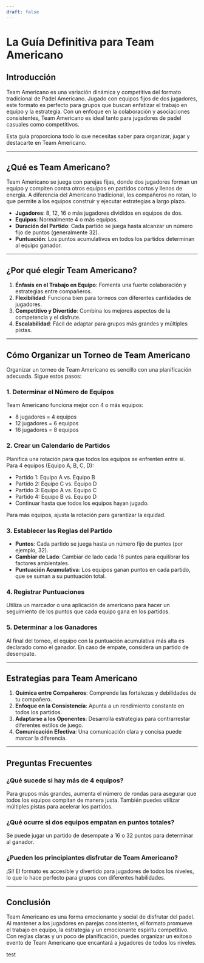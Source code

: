 ```yaml
---
draft: false
---
```


# La Guía Definitiva para Team Americano

## Introducción
Team Americano es una variación dinámica y competitiva del formato tradicional de Padel Americano. Jugado con equipos fijos de dos jugadores, este formato es perfecto para grupos que buscan enfatizar el trabajo en equipo y la estrategia. Con un enfoque en la colaboración y asociaciones consistentes, Team Americano es ideal tanto para jugadores de padel casuales como competitivos.

Esta guía proporciona todo lo que necesitas saber para organizar, jugar y destacarte en Team Americano.

---

## ¿Qué es Team Americano?
Team Americano se juega con parejas fijas, donde dos jugadores forman un equipo y compiten contra otros equipos en partidos cortos y llenos de energía. A diferencia del Americano tradicional, los compañeros no rotan, lo que permite a los equipos construir y ejecutar estrategias a largo plazo.

- **Jugadores**: 8, 12, 16 o más jugadores divididos en equipos de dos.
- **Equipos**: Normalmente 4 o más equipos.
- **Duración del Partido**: Cada partido se juega hasta alcanzar un número fijo de puntos (generalmente 32).
- **Puntuación**: Los puntos acumulativos en todos los partidos determinan al equipo ganador.

---

## ¿Por qué elegir Team Americano?
1. **Énfasis en el Trabajo en Equipo**: Fomenta una fuerte colaboración y estrategias entre compañeros.
2. **Flexibilidad**: Funciona bien para torneos con diferentes cantidades de jugadores.
3. **Competitivo y Divertido**: Combina los mejores aspectos de la competencia y el disfrute.
4. **Escalabilidad**: Fácil de adaptar para grupos más grandes y múltiples pistas.

---

## Cómo Organizar un Torneo de Team Americano
Organizar un torneo de Team Americano es sencillo con una planificación adecuada. Sigue estos pasos:

### 1. Determinar el Número de Equipos
Team Americano funciona mejor con 4 o más equipos:
- 8 jugadores = 4 equipos
- 12 jugadores = 6 equipos
- 16 jugadores = 8 equipos

### 2. Crear un Calendario de Partidos
Planifica una rotación para que todos los equipos se enfrenten entre sí. Para 4 equipos (Equipo A, B, C, D):
- Partido 1: Equipo A vs. Equipo B
- Partido 2: Equipo C vs. Equipo D
- Partido 3: Equipo A vs. Equipo C
- Partido 4: Equipo B vs. Equipo D
- Continuar hasta que todos los equipos hayan jugado.

Para más equipos, ajusta la rotación para garantizar la equidad.

### 3. Establecer las Reglas del Partido
- **Puntos**: Cada partido se juega hasta un número fijo de puntos (por ejemplo, 32).
- **Cambiar de Lado**: Cambiar de lado cada 16 puntos para equilibrar los factores ambientales.
- **Puntuación Acumulativa**: Los equipos ganan puntos en cada partido, que se suman a su puntuación total.

### 4. Registrar Puntuaciones
Utiliza un marcador o una aplicación de americano para hacer un seguimiento de los puntos que cada equipo gana en los partidos.

### 5. Determinar a los Ganadores
Al final del torneo, el equipo con la puntuación acumulativa más alta es declarado como el ganador. En caso de empate, considera un partido de desempate.

---

## Estrategias para Team Americano
1. **Química entre Compañeros**: Comprende las fortalezas y debilidades de tu compañero.
2. **Enfoque en la Consistencia**: Apunta a un rendimiento constante en todos los partidos.
3. **Adaptarse a los Oponentes**: Desarrolla estrategias para contrarrestar diferentes estilos de juego.
4. **Comunicación Efectiva**: Una comunicación clara y concisa puede marcar la diferencia.

---

## Preguntas Frecuentes
### ¿Qué sucede si hay más de 4 equipos?
Para grupos más grandes, aumenta el número de rondas para asegurar que todos los equipos compitan de manera justa. También puedes utilizar múltiples pistas para acelerar los partidos.

### ¿Qué ocurre si dos equipos empatan en puntos totales?
Se puede jugar un partido de desempate a 16 o 32 puntos para determinar al ganador.

### ¿Pueden los principiantes disfrutar de Team Americano?
¡Sí! El formato es accesible y divertido para jugadores de todos los niveles, lo que lo hace perfecto para grupos con diferentes habilidades.

---

## Conclusión
Team Americano es una forma emocionante y social de disfrutar del padel. Al mantener a los jugadores en parejas consistentes, el formato promueve el trabajo en equipo, la estrategia y un emocionante espíritu competitivo. Con reglas claras y un poco de planificación, puedes organizar un exitoso evento de Team Americano que encantará a jugadores de todos los niveles.

test